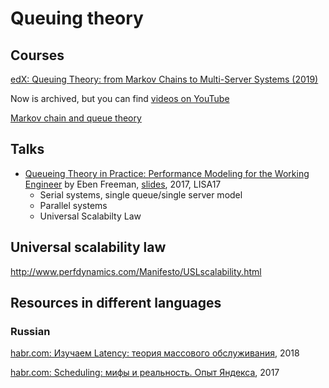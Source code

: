 Queuing theory
==============

## Courses

[edX: Queuing Theory: from Markov Chains to Multi-Server Systems (2019)](https://courses.edx.org/courses/course-v1:IMTx+CS101+3T2019/course/)

Now is archived, but you can find [videos on YouTube](edx_course_youtube_playlist.md)

[Markov chain and queue theory](http://www.math.uchicago.edu/~may/VIGRE/VIGRE2011/REUPapers/Constantin.pdf)

## Talks

* [Queueing Theory in Practice: Performance Modeling for the Working Engineer](https://www.youtube.com/watch?v=Hda5tMrLJqc) by Eben Freeman, [slides](https://speakerdeck.com/emfree/queueing-theory), 2017, LISA17
	* Serial systems, single queue/single server model
	* Parallel systems
	* Universal Scalabilty Law

## Universal scalability law

http://www.perfdynamics.com/Manifesto/USLscalability.html

## Resources in different languages

### Russian

[habr.com: Изучаем Latency: теория массового обслуживания](https://habr.com/ru/company/yandex/blog/431650/), 2018

[habr.com: Scheduling: мифы и реальность. Опыт Яндекса](https://habr.com/ru/company/yandex/blog/328976/), 2017

